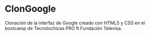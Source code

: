 # ClonGoogle
Clonación de la interfaz de Google creado con HTML5 y CSS en el bootcamp de Tecnolochicas PRO ft Fundación Televisa.
